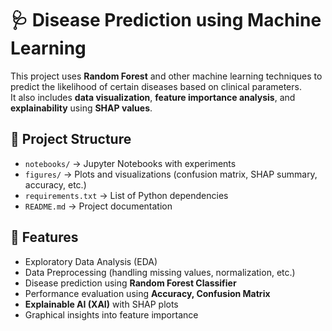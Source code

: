 # 🩺 Disease Prediction using Machine Learning

This project uses **Random Forest** and other machine learning techniques to predict the likelihood of certain diseases based on clinical parameters.  
It also includes **data visualization**, **feature importance analysis**, and **explainability** using **SHAP values**.

## 📂 Project Structure

- `notebooks/` → Jupyter Notebooks with experiments  
- `figures/` → Plots and visualizations (confusion matrix, SHAP summary, accuracy, etc.)  
- `requirements.txt` → List of Python dependencies  
- `README.md` → Project documentation  

## 🚀 Features

- Exploratory Data Analysis (EDA)  
- Data Preprocessing (handling missing values, normalization, etc.)  
- Disease prediction using **Random Forest Classifier**  
- Performance evaluation using **Accuracy, Confusion Matrix**  
- **Explainable AI (XAI)** with SHAP plots  
- Graphical insights into feature importance  
